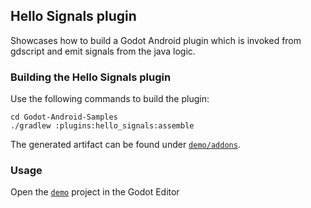 ## Hello Signals plugin

Showcases how to build a Godot Android plugin which is invoked from gdscript and emit signals 
from the java logic.

### Building the Hello Signals plugin

Use the following commands to build the plugin:

```
cd Godot-Android-Samples
./gradlew :plugins:hello_signals:assemble
```

The generated artifact can be found under [`demo/addons`](src/main/assets/addons).

### Usage

Open the [`demo`](demo) project in the Godot Editor
